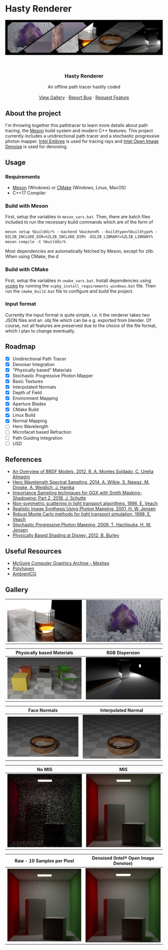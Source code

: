<!-- Improved compatibility of back to top link: See: https://github.com/othneildrew/Best-README-Template and https://github.com/othneildrew/Best-README-Template/pull/73 -->
<a name="readme-top"></a>

# Hasty Renderer

![Hasty teaser](images/teaser.jpg)


<!-- PROJECT LOGO -->
<br />
<div align="center">

  <h3 align="center">Hasty Renderer</h3>

  <p align="center">
    An offline path tracer hastily coded
    <br />
    <br />
    <a href="#gallery">View Gallery</a>
    ·
    <a href="https://github.com/JonasZehn/HastyRenderer/issues">Report Bug</a>
    ·
    <a href="https://github.com/JonasZehn/HastyRenderer/issues">Request Feature</a>
  </p>
</div>


## About the project

I'm throwing together this pathtracer to learn more details about path tracing, the [Meson](https://mesonbuild.com/) build system and modern C++ features. 
This project currently includes a unidirectional path tracer and a stochastic progressive photon mapper.
[Intel Embree](https://www.embree.org/) is used for tracing rays and [Intel Open Image Denoise](https://www.openimagedenoise.org/) is used for denoising.


## Usage

### Requirements
* [Meson](https://mesonbuild.com/) (Windows) or [CMake](https://cmake.org/) (Windows, Linux, MacOS)
* C++17 Compiler

### Build with Meson

First, setup the variables in `meson_vars.bat`.
Then, there are batch files included to run the necessary build commands which are of the form of

```
meson setup %builddir% --backend %backend% --buildtype=%buildtype% -DZLIB_INCLUDE_DIR=%ZLIB_INCLUDE_DIR% -DZLIB_LIBRARY=%ZLIB_LIBRARY%
meson compile -C %builddir%

```
Most dependencies are automatically fetched by Meson, except for zlib. When using CMake, the d

### Build with CMake
First, setup the variables in `cmake_vars.bat`. Install dependencies using [vcpkg](https://vcpkg.io/) by running the `vcpkg_install_requirements_windows.bat` file. Then run the `cmake_build.bat` file to configure and build the project.

### Input format

Currently the input format is quite simple, i.e. it the renderer takes two JSON files and an .obj file which can be e.g. exported from blender. Of course, not all features are preserved due to the choice of the file format, which I plan to change eventually.

## Roadmap

* [x] Unidirectional Path Tracer
* [x] Denoiser Integration
* [x] "Physically based" Materials
* [x] Stochastic Progressive Photon Mapper
* [x] Basic Textures
* [x] Interpolated Normals
* [x] Depth of Field
* [x] Environment Mapping
* [x] Aperture Blades
* [x] CMake Build
* [x] Linux Build
* [x] Normal Mapping
* [ ] Hero Wavelength
* [ ] Microfacet based Refraction
* [ ] Path Guiding Integration
* [ ] USD

## References

- [An Overview of BRDF Models, 2012, R. A. Montes Soldado, C. Ureña Almagro](https://digibug.ugr.es/handle/10481/19751)
- [Hero Wavelength Spectral Sampling, 2014, A. Wilkie, S. Nawaz, M. Droske, A. Weidlich, J. Hanika](https://onlinelibrary.wiley.com/doi/abs/10.1111/cgf.12419)
- [Importance Sampling techniques for GGX with Smith Masking-Shadowing: Part 2, 2018, J. Schutte](https://schuttejoe.github.io/post/ggximportancesamplingpart2/)
- [Non-symmetric scattering in light transport algorithms, 1996, E. Veach](https://link.springer.com/chapter/10.1007/978-3-7091-7484-5_9)
- [Realistic Image Synthesis Using Photon Mapping, 2001, H. W. Jensen](https://gitea.yiem.net/QianMo/Real-Time-Rendering-4th-Bibliography-Collection/raw/branch/main/Chapter%201-24/[0822]%20[Book%202001]%20Realistic%20Image%20Synthesis%20Using%20Photon%20Mapping.pdf)
- [Robust Monte Carlo methods for light transport simulation, 1998, E. Veach](http://graphics.stanford.edu/papers/veach_thesis/thesis.pdf)
- [Stochastic Progressive Photon Mapping, 2009, T. Hachisuka, H. W. Jensen](https://dl.acm.org/doi/abs/10.1145/1661412.1618487)
- [Physically Based Shading at Disney, 2012, B. Burley](https://media.disneyanimation.com/uploads/production/publication_asset/48/asset/s2012_pbs_disney_brdf_notes_v3.pdf)

 ## Useful Resources
 - [McGuire Computer Graphics Archive - Meshes](https://casual-effects.com/data/)
 - [Polyhaven](https://polyhaven.com/)
 - [AmbientCG](https://ambientcg.com/)
 
 
## Gallery 


|  |  |
| ----------- | ----------- |
| ![glass](images/glass.jpg) | ![cuboids](images/cuboids.jpg) |

| Physically based Materials | RGB Dispersion |
| ----------- | ----------- |
| ![physically based materials](images/physically_based_materials.jpg) | ![rgb dispersion](images/rgb_dispersion.jpg) | 


| Face Normals | Interpolated Normal |
| ----------- | ----------- |
| ![face normals](images/face_normals.jpg) | ![face normals](images/interpolated_normals.jpg) | 


| No MIS | MIS |
| ----------- | ----------- |
| ![Output](images/no_mis.jpg) | ![Output](images/mis.jpg) | 

| Raw - 10 Samples per Pixel  | Denoised (Intel® Open Image Denoise)  |
| ----------- | ----------- |
| ![Output](images/not_denoised.jpg) | ![Output](images/denoised.jpg) | 
